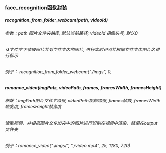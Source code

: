 ### face_recognition函数封装

##### recognition_from_folder_webcam(path, videoId)
###### 参数：path  图片文件夹路径, 默认当前路径; videoId 摄像头号, 默认0
###### 从文件夹下读取照片并对文件夹内的图片, 进行实时识别并根据文件夹中图片名进行标示
###### 例子： recognition_from_folder_webcam("./imgs", 0)


##### romance_video(imgPath, videoPath, frames, framesWidth, framesHeight)
###### 参数：imgPath图片文件夹路径, videoPath视频路径, frames帧数, framesWidth帧宽度, framesHeight帧高度
###### 读取视频，并根据图片文件加夹中的图片进行识别在视频中渲染，结果在output文件夹
###### 例子：romance_video("./imgs/", "./video.mp4", 25, 1280, 720)
